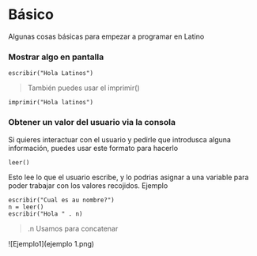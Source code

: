 # Básico
Algunas cosas básicas para empezar a programar en Latino


### Mostrar algo en pantalla

```
escribir("Hola Latinos")
```
> También puedes usar el imprimir()

```
imprimir("Hola latinos")
```


### Obtener un valor del usuario via la consola
Si quieres interactuar con el usuario y pedirle que introdusca alguna información, puedes usar este formato para hacerlo 
```
leer()
```
Esto lee lo que el usuario escribe, y lo podrias asignar a una variable para poder trabajar con los valores recojidos.
Ejemplo

```
escribir("Cual es au nombre?")
n = leer()
escribir("Hola " . n)
```
> .n Usamos para concatenar

![Ejemplo1](ejemplo 1.png)

